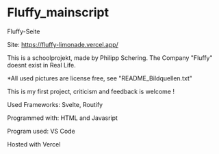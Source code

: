 # Fluffy_mainscript
Fluffy-Seite



Site: https://fluffy-limonade.vercel.app/

This is a schoolprojekt, made by Philipp Schering. The Company "Fluffy" doesnt exist in Real Life.

*All used pictures are license free, see "README_Bildquellen.txt"

This is my first project, criticism and feedback is welcome !


Used Frameworks: Svelte, Routify

Programmed with: HTML and Javasript

Program used: VS Code

Hosted with Vercel
